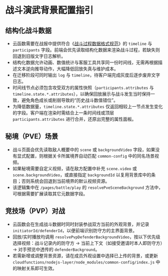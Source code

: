 # 战斗演武背景配置指引

## 结构化战斗数据
- 云函数需要在战报中提供符合《[战斗过程数据格式规范](./battle-data-format.md)》的 `timeline` 与 `participants` 字段。前端会优先读取结构化数据来渲染战斗过程，若缺失则回退到旧版文字日志解析。
- 结构化数据允许动画、数值统计与客服工具共享同一份时间线，无需再根据描述文本逆向推导动作，大幅降低回放失真与维护成本。
- 在迁移阶段可同时输出 `log` 与 `timeline`，待客户端完成灰度后逐步废弃文字日志。
- 时间线节点必须包含攻受双方的属性快照（`participants.attributes` 与 `timeline.state.*.attributes`），以确保回放展示与战斗发生当时保持一致，避免角色成长或削弱导致的“历史战斗数值错位”。
- 为降低数据量，`timeline.state.*.attributes` 仅返回相较上一节点发生变化的字段。客户端在渲染时需结合上一条时间线或顶层 `participants.attributes` 进行合并，还原出完整的属性面板。

## 秘境（PVE）场景
- 战斗页面会优先读取敌人概要中的 `scene` 或 `backgroundVideo` 字段，如果没有显式配置，则根据关卡所属境界自动匹配 `common-config` 中的同名场景视频。
- 如果秘境需要自定义视频，请在敌方配置中补充 `scene.video` 或 `scene.backgroundVideo`，或直接指定 `backgroundId` 以复用背景库中的条目；否则系统会回退到当前境界的默认视频资源。
- 该逻辑集中在 `/pages/battle/play` 的 `resolvePveSceneBackground` 方法中，可根据需要扩展读取其它元数据字段。

## 竞技场（PVP）对战
- 云函数会在生成战斗数据时同时封装参战双方当前的外观背景，并记录 `initiatorId/defenderId`，以便前端识别防守方的主界面背景。
- 回放/实时播放均调用 `resolvePvpDefenderBackgroundVideo`，按以下优先级选择视频：战斗记录内的防守方 → 当前上下文（如接受邀请时本人即防守方）→ 对手预览中透传的 `defenderBackground`。
- 若需新增或调整背景资源，请在成员外观设置中选择已上传的背景，或更新 `cloudfunctions/nodejs-layer/node_modules/common-config/index.js` 中的映射关系即可生效。
